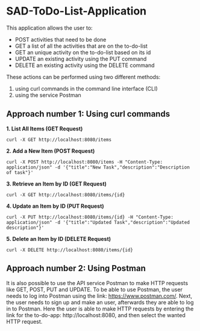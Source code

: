 # SAD-ToDo-List-Application

This application allows the user to:
- POST activities that need to be done
- GET a list of all the activities that are on the to-do-list
- GET an unique activity on the to-do-list based on its id
- UPDATE an existing activity using the PUT command
- DELETE an existing activity using the DELETE command

These actions can be performed using two different methods:
1. using curl commands in the command line interface (CLI)
2. using the service Postman

## Approach number 1: Using curl commands

**1. List All Items (GET Request)**
```
curl -X GET http://localhost:8080/items
```

**2. Add a New Item (POST Request)**
```
curl -X POST http://localhost:8080/items -H "Content-Type: application/json" -d '{"title":"New Task","description":"Description of task"}'
```

**3. Retrieve an Item by ID (GET Request)**
```
curl -X GET http://localhost:8080/items/{id}
```

**4. Update an Item by ID (PUT Request)**
```
curl -X PUT http://localhost:8080/items/{id} -H "Content-Type: application/json" -d '{"title":"Updated Task","description":"Updated description"}'
```

**5. Delete an Item by ID (DELETE Request)**
```
curl -X DELETE http://localhost:8080/items/{id}
```

## Approach number 2: Using Postman
It is also possible to use the API service Postman to make HTTP requests like GET, POST, PUT and UPDATE.
To be able to use Postman, the user needs to log into Postman using the link: https://www.postman.com/.
Next, the user needs to sign up and make an user, afterwards they are able to log in to Postman.
Here the user is able to make HTTP requests by entering the link for the to-do-app: http://localhost:8080,
and then select the wanted HTTP request.